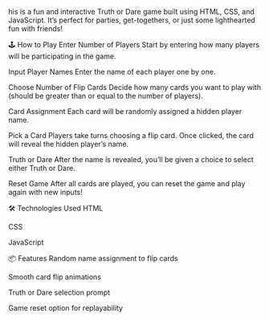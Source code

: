 his is a fun and interactive Truth or Dare game built using HTML, CSS, and JavaScript. It’s perfect for parties, get-togethers, or just some lighthearted fun with friends!

🕹️ How to Play
Enter Number of Players
Start by entering how many players will be participating in the game.

Input Player Names
Enter the name of each player one by one.

Choose Number of Flip Cards
Decide how many cards you want to play with (should be greater than or equal to the number of players).

Card Assignment
Each card will be randomly assigned a hidden player name.

Pick a Card
Players take turns choosing a flip card. Once clicked, the card will reveal the hidden player’s name.

Truth or Dare
After the name is revealed, you’ll be given a choice to select either Truth or Dare.

Reset Game
After all cards are played, you can reset the game and play again with new inputs!

🛠️ Technologies Used
HTML

CSS

JavaScript

📦 Features
Random name assignment to flip cards

Smooth card flip animations

Truth or Dare selection prompt

Game reset option for replayability
